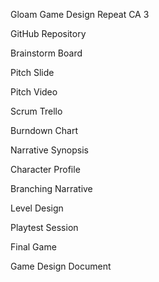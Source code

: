 Gloam
Game Design Repeat CA 3


GitHub Repository

Brainstorm Board

Pitch Slide

Pitch Video

Scrum Trello

Burndown Chart

Narrative Synopsis

Character Profile

Branching Narrative

Level Design

Playtest Session

Final Game

Game Design Document
